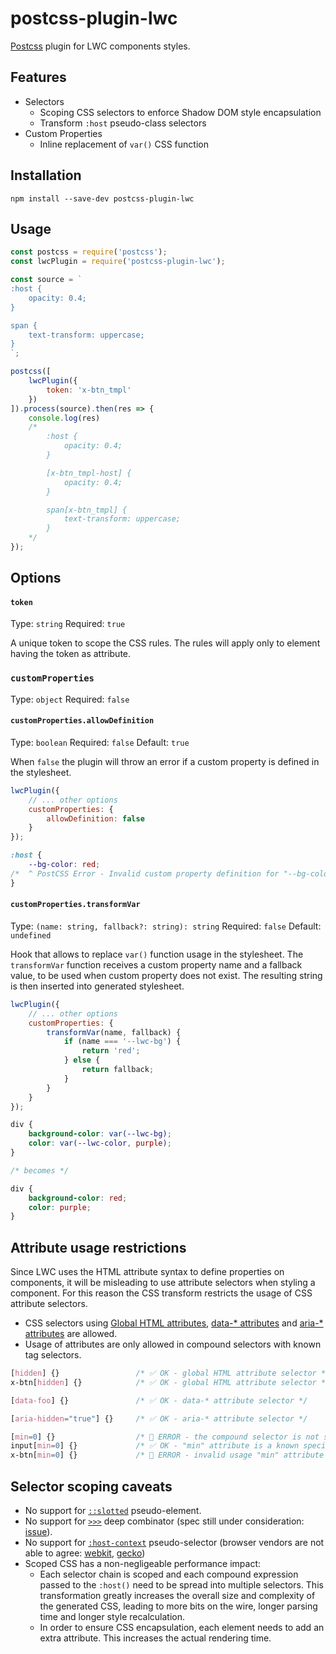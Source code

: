 # postcss-plugin-lwc

[Postcss](https://github.com/postcss/postcss) plugin for LWC components styles.

## Features

* Selectors
    * Scoping CSS selectors to enforce Shadow DOM style encapsulation
    * Transform `:host` pseudo-class selectors
* Custom Properties
    * Inline replacement of `var()` CSS function

## Installation

```
npm install --save-dev postcss-plugin-lwc
```

## Usage

```js
const postcss = require('postcss');
const lwcPlugin = require('postcss-plugin-lwc');

const source = `
:host {
    opacity: 0.4;
}

span {
    text-transform: uppercase;
}
`;

postcss([
    lwcPlugin({
        token: 'x-btn_tmpl'
    })
]).process(source).then(res => {
    console.log(res)
    /*
        :host {
            opacity: 0.4;
        }

        [x-btn_tmpl-host] {
            opacity: 0.4;
        }

        span[x-btn_tmpl] {
            text-transform: uppercase;
        }
    */
});
```

## Options

#### `token`

Type: `string`
Required: `true`

A unique token to scope the CSS rules. The rules will apply only to element having the token as attribute.

### `customProperties`

Type: `object`
Required: `false`

#### `customProperties.allowDefinition`

Type: `boolean`
Required: `false`
Default: `true`

When `false` the plugin will throw an error if a custom property is defined in the stylesheet.

```js
lwcPlugin({
    // ... other options
    customProperties: {
        allowDefinition: false
    }
});
```

```css
:host {
    --bg-color: red;
/*  ^ PostCSS Error - Invalid custom property definition for "--bg-color" */
}
```

#### `customProperties.transformVar`

Type: `(name: string, fallback?: string): string`
Required: `false`
Default: `undefined`

Hook that allows to replace `var()` function usage in the stylesheet. The `transformVar` function receives a custom property name and a fallback value, to be used when custom property does not exist. The resulting string is then inserted into generated stylesheet.

```js
lwcPlugin({
    // ... other options
    customProperties: {
        transformVar(name, fallback) {
            if (name === '--lwc-bg') {
                return 'red';
            } else {
                return fallback;
            }
        }
    }
});
```

```css
div {
    background-color: var(--lwc-bg);
    color: var(--lwc-color, purple);
}

/* becomes */

div {
    background-color: red;
    color: purple;
}
```

## Attribute usage restrictions

Since LWC uses the HTML attribute syntax to define properties on components, it will be misleading to use attribute selectors when styling a component. For this reason the CSS transform restricts the usage of CSS attribute selectors.

* CSS selectors using [Global HTML attributes](https://developer.mozilla.org/en-US/docs/Web/HTML/Global_attributes), [data-* attributes](https://developer.mozilla.org/en-US/docs/Web/HTML/Global_attributes/data-*) and [aria-* attributes](https://developer.mozilla.org/en-US/docs/Web/Accessibility/ARIA) are allowed.
* Usage of attributes are only allowed in compound selectors with known tag selectors.

```css
[hidden] {}                 /* ✅ OK - global HTML attribute selector */
x-btn[hidden] {}            /* ✅ OK - global HTML attribute selector */

[data-foo] {}               /* ✅ OK - data-* attribute selector */

[aria-hidden="true"] {}     /* ✅ OK - aria-* attribute selector */

[min=0] {}                  /* 🚨 ERROR - the compound selector is not specific enough */
input[min=0] {}             /* ✅ OK - "min" attribute is a known special attribute on the "input" element */
x-btn[min=0] {}             /* 🚨 ERROR - invalid usage "min" attribute on "x-btn" */
```

## Selector scoping caveats

* No support for [`::slotted`](https://drafts.csswg.org/css-scoping/#slotted-pseudo) pseudo-element.
* No support for [`>>>`](https://drafts.csswg.org/css-scoping/#deep-combinator) deep combinator (spec still under consideration: [issue](https://github.com/w3c/webcomponents/issues/78)).
* No support for [`:host-context`](https://drafts.csswg.org/css-scoping/#selectordef-host-context) pseudo-selector (browser vendors are not able to agree: [webkit](https://bugs.webkit.org/show_bug.cgi?id=160038), [gecko](https://bugzilla.mozilla.org/show_bug.cgi?id=1082060))
* Scoped CSS has a non-negligeable performance impact:
    * Each selector chain is scoped and each compound expression passed to the `:host()` need to be spread into multiple selectors. This transformation greatly increases the overall size and complexity of the generated CSS, leading to more bits on the wire, longer parsing time and longer style recalculation.
    * In order to ensure CSS encapsulation, each element needs to add an extra attribute. This increases the actual rendering time.

